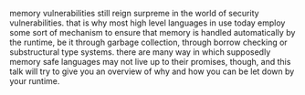memory vulnerabilities still reign surpreme in the world of security vulnerabilities. that is why most high level languages in use today employ some sort of mechanism to ensure that memory is handled automatically by the runtime, be it through garbage collection, through borrow checking or substructural type systems. there are many way in which supposedly memory safe languages may not live up to their promises, though, and this talk will try to give you an overview of why and how you can be let down by your runtime.

